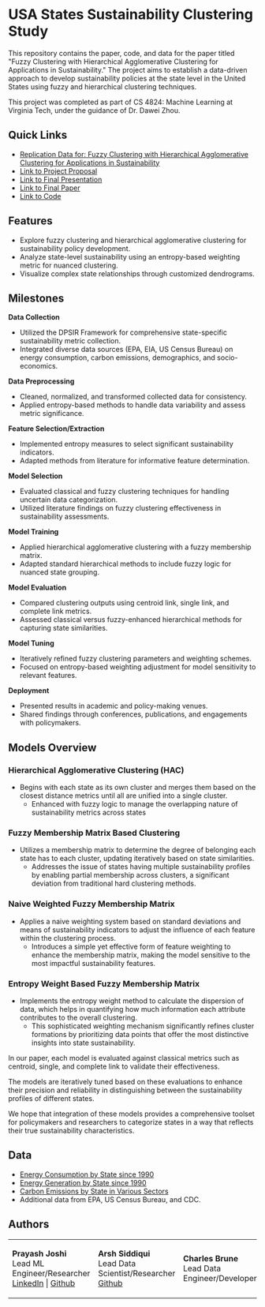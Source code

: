 # USA States Sustainability Clustering Study

This repository contains the paper, code, and data for the paper titled "Fuzzy Clustering with Hierarchical Agglomerative Clustering for Applications in Sustainability." The project aims to establish a data-driven approach to develop sustainability policies at the state level in the United States using fuzzy and hierarchical clustering techniques.

This project was completed as part of CS 4824: Machine Learning at Virginia Tech, under the guidance of Dr. Dawei Zhou.

## Quick Links
- [Replication Data for: Fuzzy Clustering with Hierarchical Agglomerative Clustering for Applications in Sustainability](./data/Final.csv)
- [Link to Project Proposal](./Project%20Proposal.pdf)
- [Link to Final Presentation](./Final_Slides.pdf)
- [Link to Final Paper](./Final_Report.pdf)
- [Link to Code](./src/model/FINAL_MODELS.ipynb)

## Features
- Explore fuzzy clustering and hierarchical agglomerative clustering for sustainability policy development.
- Analyze state-level sustainability using an entropy-based weighting metric for nuanced clustering.
- Visualize complex state relationships through customized dendrograms.

## Milestones

**Data Collection**
   - Utilized the DPSIR Framework for comprehensive state-specific sustainability metric collection.
   - Integrated diverse data sources (EPA, EIA, US Census Bureau) on energy consumption, carbon emissions, demographics, and socio-economics.

**Data Preprocessing**
   - Cleaned, normalized, and transformed collected data for consistency.
   - Applied entropy-based methods to handle data variability and assess metric significance.

**Feature Selection/Extraction**
   - Implemented entropy measures to select significant sustainability indicators.
   - Adapted methods from literature for informative feature determination.

**Model Selection**
   - Evaluated classical and fuzzy clustering techniques for handling uncertain data categorization.
   - Utilized literature findings on fuzzy clustering effectiveness in sustainability assessments.

**Model Training**
   - Applied hierarchical agglomerative clustering with a fuzzy membership matrix.
   - Adapted standard hierarchical methods to include fuzzy logic for nuanced state grouping.

**Model Evaluation**
   - Compared clustering outputs using centroid link, single link, and complete link metrics.
   - Assessed classical versus fuzzy-enhanced hierarchical methods for capturing state similarities.

**Model Tuning**
   - Iteratively refined fuzzy clustering parameters and weighting schemes.
   - Focused on entropy-based weighting adjustment for model sensitivity to relevant features.

**Deployment**
   - Presented results in academic and policy-making venues.
   - Shared findings through conferences, publications, and engagements with policymakers.

## Models Overview

### Hierarchical Agglomerative Clustering (HAC)
- Begins with each state as its own cluster and merges them based on the closest distance metrics until all are unified into a single cluster.
  - Enhanced with fuzzy logic to manage the overlapping nature of sustainability metrics across states

### Fuzzy Membership Matrix Based Clustering
- Utilizes a membership matrix to determine the degree of belonging each state has to each cluster, updating iteratively based on state similarities.
  - Addresses the issue of states having multiple sustainability profiles by enabling partial membership across clusters, a significant deviation from traditional hard clustering methods.

### Naive Weighted Fuzzy Membership Matrix
- Applies a naive weighting system based on standard deviations and means of sustainability indicators to adjust the influence of each feature within the clustering process.
  - Introduces a simple yet effective form of feature weighting to enhance the membership matrix, making the model sensitive to the most impactful sustainability features.

### Entropy Weight Based Fuzzy Membership Matrix
- Implements the entropy weight method to calculate the dispersion of data, which helps in quantifying how much information each attribute contributes to the overall clustering.
  - This sophisticated weighting mechanism significantly refines cluster formations by prioritizing data points that offer the most distinctive insights into state sustainability.

In our paper, each model is evaluated against classical metrics such as centroid, single, and complete link to validate their effectiveness. 

The models are iteratively tuned based on these evaluations to enhance their precision and reliability in distinguishing between the sustainability profiles of different states.

We hope that integration of these models provides a comprehensive toolset for policymakers and researchers to categorize states in a way that reflects their true sustainability characteristics.

## Data
- [Energy Consumption by State since 1990](data/raw/annual_consumption_state.xls)
- [Energy Generation by State since 1990](data/raw/annual_generation_state.xls)
- [Carbon Emissions by State in Various Sectors](https://www.eia.gov/environment/emissions/state/)
- Additional data from EPA, US Census Bureau, and CDC.


## Authors
<table>
  <tr>
    <td>

**Prayash Joshi**  
Lead ML Engineer/Researcher  
[LinkedIn](https://www.linkedin.com/in/prayashjoshi/) | [Github](https://github.com/prayashjoshi)

</td>
    <td>

**Arsh Siddiqui**  
Lead Data Scientist/Researcher  
[Github](https://github.com/ArshSiddiqui)

</td>
    <td>

**Charles Brune**  
Lead Data Engineer/Developer  

</td>
  </tr>
</table>
